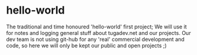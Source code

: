 # hello-world
The traditional and time honoured 'hello-world' first project; 
We will use it for notes and logging general stuff about tugadev.net and our projects. Our dev team is not using git-hub for any 'real' commercial development and code, so here we will only be kept our public and open projects ;)
